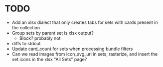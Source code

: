 # TODO

-   Add an xlsx dialect that only creates tabs for sets with
    cards present in the collection
-   Group sets by parent set is xlsx output?
    -   Block? probably not
-   diffs to stdout
-   Update card_count for sets when processing bundle filters
-   Can we read images from icon_svg_uri in sets, rasterize, and
    insert the set icons in the xlsx "All Sets" page?
